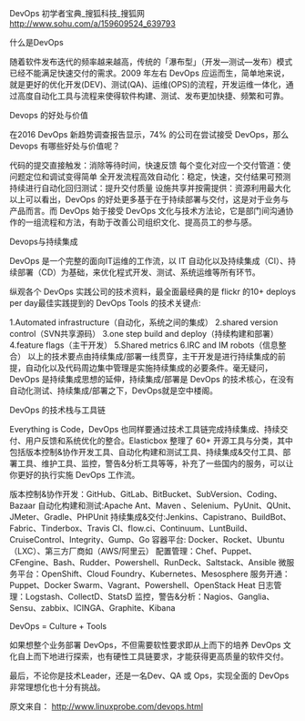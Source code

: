 DevOps 初学者宝典_搜狐科技_搜狐网 
http://www.sohu.com/a/159609524_639793

什么是DevOps

随着软件发布迭代的频率越来越高，传统的「瀑布型」（开发—测试—发布）模式已经不能满足快速交付的需求。2009 年左右 DevOps 应运而生，简单地来说，就是更好的优化开发(DEV)、测试(QA)、运维(OPS)的流程，开发运维一体化，通过高度自动化工具与流程来使得软件构建、测试、发布更加快捷、频繁和可靠。



Devops 的好处与价值

在2016 DevOps 新趋势调查报告显示，74% 的公司在尝试接受 DevOps，那么 Devops 有哪些好处与价值呢？

代码的提交直接触发：消除等待时间，快速反馈
每个变化对应一个交付管道：使问题定位和调试变得简单
全开发流程高效自动化：稳定，快速，交付结果可预测
持续进行自动化回归测试：提升交付质量
设施共享并按需提供：资源利用最大化
以上可以看出，DevOps 的好处更多基于在于持续部署与交付，这是对于业务与产品而言。而 DevOps 始于接受 DevOps 文化与技术方法论，它是部门间沟通协作的一组流程和方法，有助于改善公司组织文化、提高员工的参与感。

Devops与持续集成

DevOps 是一个完整的面向IT运维的工作流，以 IT 自动化以及持续集成（CI）、持续部署（CD）为基础，来优化程式开发、测试、系统运维等所有环节。

纵观各个 DevOps 实践公司的技术资料，最全面最经典的是 flickr 的10+ deploys per day最佳实践提到的 DevOps Tools 的技术关键点:

1.Automated infrastructure（自动化，系统之间的集成） 2.shared version control（SVN共享源码） 3.one step build and deploy（持续构建和部署） 4.feature flags（主干开发） 5.Shared metrics 6.IRC and IM robots（信息整合）
以上的技术要点由持续集成/部署一线贯穿，主干开发是进行持续集成的前提，自动化以及代码周边集中管理是实施持续集成的必要条件。毫无疑问，DevOps 是持续集成思想的延伸，持续集成/部署是 DevOps 的技术核心，在没有自动化测试、持续集成/部署之下，DevOps就是空中楼阁。



DevOps 的技术栈与工具链

Everything is Code，DevOps 也同样要通过技术工具链完成持续集成、持续交付、用户反馈和系统优化的整合。Elasticbox 整理了 60+ 开源工具与分类，其中包括版本控制&协作开发工具、自动化构建和测试工具、持续集成&交付工具、部署工具、维护工具、监控，警告&分析工具等等，补充了一些国内的服务，可以让你更好的执行实施 DevOps 工作流。

版本控制&协作开发：GitHub、GitLab、BitBucket、SubVersion、Coding、Bazaar
自动化构建和测试:Apache Ant、Maven 、Selenium、PyUnit、QUnit、JMeter、Gradle、PHPUnit
持续集成&交付:Jenkins、Capistrano、BuildBot、Fabric、Tinderbox、Travis CI、flow.ci、Continuum、LuntBuild、CruiseControl、Integrity、Gump、Go
容器平台: Docker、Rocket、Ubuntu（LXC）、第三方厂商如（AWS/阿里云）
配置管理：Chef、Puppet、CFengine、Bash、Rudder、Powershell、RunDeck、Saltstack、Ansible
微服务平台：OpenShift、Cloud Foundry、Kubernetes、Mesosphere
服务开通：Puppet、Docker Swarm、Vagrant、Powershell、OpenStack Heat
日志管理：Logstash、CollectD、StatsD
监控，警告&分析：Nagios、Ganglia、Sensu、zabbix、ICINGA、Graphite、Kibana


DevOps = Culture + Tools

如果想整个业务部署 DevOps，不但需要软性要求即从上而下的培养 DevOps 文化自上而下地进行探索，也有硬性工具链要求，才能获得更高质量的软件交付。

最后，不论你是技术Leader，还是一名Dev、QA 或 Ops，实现全面的 DevOps 非常理想化也十分有挑战。

原文来自： http://www.linuxprobe.com/devops.html